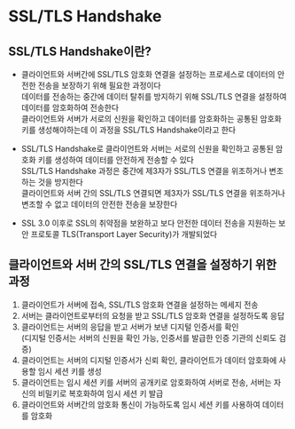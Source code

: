 # SSL/TLS Handshake

## SSL/TLS Handshake이란?

- 클라이언트와 서버간에 SSL/TLS 암호화 연결을 설정하는 프로세스로 데이터의 안전한 전송을 보장하기 위해 필요한 과정이다  
  데이터를 전송하는 중간에 데이터 탈취를 방지하기 위해 SSL/TLS 연결을 설정하여 데이터를 암호화하여 전송한다  
  클라이언트와 서버가 서로의 신원을 확인하고 데이터를 암호화하는 공통된 암호화 키를 생성해야하는데 이 과정을 SSL/TLS Handshake이라고 한다  
  
- SSL/TLS Handshake로 클라이언트와 서버는 서로의 신원을 확인하고 공통된 암호화 키를 생성하여 데이터를 안전하게 전송할 수 있다  
  SSL/TLS Handshake 과정은 중간에 제3자가 SSL/TLS 연결을 위조하거나 변조하는 것을 방지한다  
  클라이언트와 서버 간의 SSL/TLS 연결되면 제3자가 SSL/TLS 연결을 위조하거나 변조할 수 없고 데이터의 안전한 전송을 보장한다  
  
- SSL 3.0 이후로 SSL의 취약점을 보완하고 보다 안전한 데이터 전송을 지원하는 보안 프로토콜 TLS(Transport Layer Security)가 개발되었다  
  
## 클라이언트와 서버 간의 SSL/TLS 연결을 설정하기 위한 과정

1. 클라이언트가 서버에 접속, SSL/TLS 암호화 연결을 설정하는 메세지 전송  
2. 서버는 클라이언트로부터의 요청을 받고 SSL/TLS 암호화 연결을 설정하도록 응답  
3. 클라이언트는 서버의 응답을 받고 서버가 보낸 디지털 인증서를 확인  
   (디지털 인증서는 서버의 신원을 확인 가능, 인증서를 발급한 인증 기관의 신뢰도 검증)  
4. 클라이언트는 서버의 디지털 인증서가 신뢰 확인, 클라이언트가 데이터 암호화에 사용할 임시 세션 키를 생성  
5. 클라이언트는 임시 세션 키를 서버의 공개키로 암호화하여 서버로 전송, 서버는 자신의 비밀키로 복호화하여 임시 세션 키 발급  
6. 클라이언트와 서버간의 암호화 통신이 가능하도록 임시 세션 키를 사용하여 데이터를 암호화  

